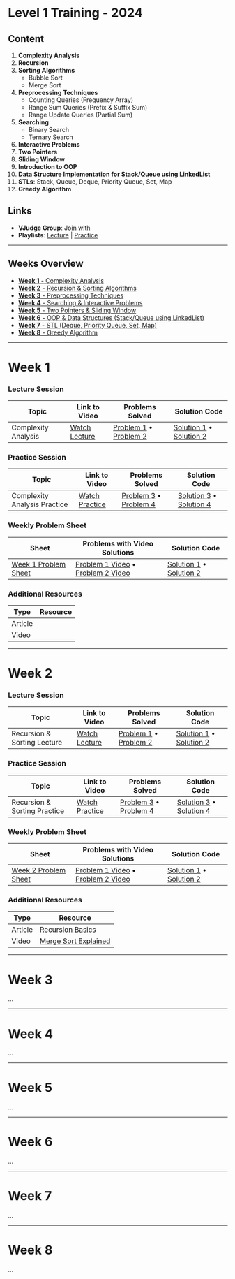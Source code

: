 # Level 1 Training - 2024

## Content

1. **Complexity Analysis**
2. **Recursion**
3. **Sorting Algorithms**
    - Bubble Sort
    - Merge Sort
4. **Preprocessing Techniques**
    - Counting Queries (Frequency Array)
    - Range Sum Queries (Prefix & Suffix Sum)
    - Range Update Queries (Partial Sum)
5. **Searching**
    - Binary Search
    - Ternary Search
6. **Interactive Problems**
7. **Two Pointers**
8. **Sliding Window**
9. **Introduction to OOP**
10. **Data Structure Implementation for Stack/Queue using LinkedList**
11. **STLs**: Stack, Queue, Deque, Priority Queue, Set, Map
12. **Greedy Algorithm**

## Links

- **VJudge Group**: [Join with ](https://vjudge.net/group/level1-training2024?r=AC1Jdr8OAcn8SQEZ5RVb)
- **Playlists**: [Lecture](https://youtube.com/playlist?list=PLtN0HDbMdjgMjnoQFb_VD0ozdo-glqNof&si=9euTUF_qDeYll9Cy) | [Practice](https://youtube.com/playlist?list=PLtN0HDbMdjgOcqZsLkS_hOYe_JEAYs2wk&si=hn-JdM54VNb72SSj)

---

## Weeks Overview

- [**Week 1** - Complexity Analysis](#week-1)
- [**Week 2** - Recursion & Sorting Algorithms](#week-2)
- [**Week 3** - Preprocessing Techniques](#week-3)
- [**Week 4** - Searching & Interactive Problems](#week-4)
- [**Week 5** - Two Pointers & Sliding Window](#week-5)
- [**Week 6** - OOP & Data Structures (Stack/Queue using LinkedList)](#week-6)
- [**Week 7** - STL (Deque, Priority Queue, Set, Map)](#week-7)
- [**Week 8** - Greedy Algorithm](#week-8)

---

# Week 1

### Lecture Session

| Topic                       | Link to Video                        | Problems Solved                             | Solution Code                                           |
|-----------------------------|--------------------------------------|---------------------------------------------|---------------------------------------------------------|
| Complexity Analysis  | [Watch Lecture](#)                   | [Problem 1](#) • [Problem 2](#)             | [Solution 1](Lecture/solution_week1_problem1.cpp) • [Solution 2](Lecture/solution_week1_problem2.cpp) |

### Practice Session

| Topic                       | Link to Video                        | Problems Solved                             | Solution Code                                           |
|-----------------------------|--------------------------------------|---------------------------------------------|---------------------------------------------------------|
| Complexity Analysis Practice | [Watch Practice](#)                  | [Problem 3](#) • [Problem 4](#)             | [Solution 3](Practice/solution_week1_problem3.cpp) • [Solution 4](Practice/solution_week1_problem4.cpp) |

### Weekly Problem Sheet

| Sheet                       | Problems with Video Solutions        | Solution Code                                           |
|-----------------------------|--------------------------------------|---------------------------------------------------------|
| [Week 1 Problem Sheet](#)    | [Problem 1 Video](#) • [Problem 2 Video](#) | [Solution 1](Sheet/solution_week1_problem1.cpp) • [Solution 2](Sheet/solution_week1_problem2.cpp) |

### Additional Resources

| Type          | Resource                                         |
|---------------|--------------------------------------------------|
| Article       | [](#)                    |
| Video         | [](#)                    |

---

# Week 2

### Lecture Session

| Topic                        | Link to Video                        | Problems Solved                              | Solution Code                                           |
|------------------------------|--------------------------------------|----------------------------------------------|---------------------------------------------------------|
| Recursion & Sorting Lecture   | [Watch Lecture](#)                   | [Problem 1](#) • [Problem 2](#)              | [Solution 1](Lecture/solution_week2_problem1.cpp) • [Solution 2](Lecture/solution_week2_problem2.cpp) |

### Practice Session

| Topic                        | Link to Video                        | Problems Solved                              | Solution Code                                           |
|------------------------------|--------------------------------------|----------------------------------------------|---------------------------------------------------------|
| Recursion & Sorting Practice  | [Watch Practice](#)                  | [Problem 3](#) • [Problem 4](#)              | [Solution 3](Practice/solution_week2_problem3.cpp) • [Solution 4](Practice/solution_week2_problem4.cpp) |

### Weekly Problem Sheet

| Sheet                        | Problems with Video Solutions        | Solution Code                                           |
|------------------------------|--------------------------------------|---------------------------------------------------------|
| [Week 2 Problem Sheet](#)     | [Problem 1 Video](#) • [Problem 2 Video](#) | [Solution 1](Sheet/solution_week2_problem1.cpp) • [Solution 2](Sheet/solution_week2_problem2.cpp) |

### Additional Resources

| Type          | Resource                                          |
|---------------|---------------------------------------------------|
| Article       | [Recursion Basics](#)                             |
| Video         | [Merge Sort Explained](#)                         |

---

# Week 3
...

---

# Week 4
...

---

# Week 5

...

---

# Week 6

...

---

# Week 7

...

---

# Week 8

...
